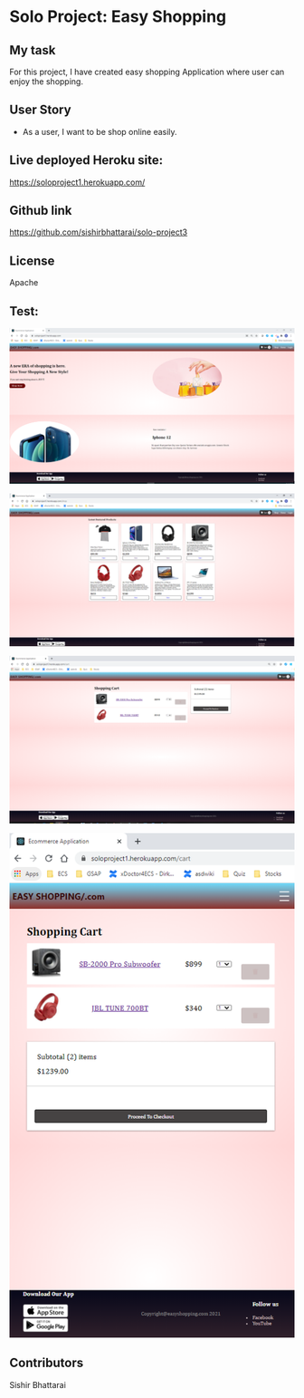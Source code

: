 # Solo Project: Easy Shopping

## My task
For this project, I have created easy shopping Application where user can enjoy the shopping. 

## User Story

* As a user, I want to be shop online easily. 

## Live deployed Heroku site: 

https://soloproject1.herokuapp.com/

## Github link
https://github.com/sishirbhattarai/solo-project3

## License
Apache

## Test:
![](./Assets/Capture1.PNG)

![](./Assets/Capture2.PNG)

![](./Assets/Capture3.PNG)

![](./Assets/Capture4.PNG)

## Contributors
Sishir Bhattarai